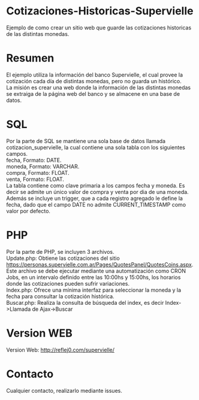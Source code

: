 # Cotizaciones-Historicas-Supervielle
Ejemplo de como crear un sitio web que guarde las cotizaciones historicas de las distintas monedas.

# Resumen
El ejemplo utiliza la información del banco Supervielle, el cual provee la cotización cada día de distintas monedas, pero no guarda un histórico.  
La misión es crear una web donde la información de las distintas monedas se extraiga de la página web del banco y se almacene en una base de datos.  

# SQL
Por la parte de SQL se mantiene una sola base de datos llamada cotizacion_supervielle, la cual contiene una sola tabla con los siguientes campos.  
fecha, Formato: DATE.  
moneda, Formato: VARCHAR.  
compra, Formato: FLOAT.  
venta, Formato: FLOAT.  
La tabla contiene como clave primaria a los campos fecha y moneda. Es decir se admite un único valor de compra y venta por dia de una moneda.  
Además se incluye un trigger, que a cada registro agregado le define la fecha, dado que el campo DATE no admite CURRENT_TIMESTAMP como valor por defecto.

# PHP
Por la parte de PHP, se incluyen 3 archivos.  
Update.php: Obtiene las cotizaciones del sitio https://personas.supervielle.com.ar/Pages/QuotesPanel/QuotesCoins.aspx.  Este archivo se debe ejecutar mediante una automatización como CRON Jobs, en un intervalo definido entre las 10:00hs y 15:00hs, los horarios donde las cotizaciones pueden sufrir variaciones.  
Index.php: Ofrece una mínima interfaz para seleccionar la moneda y la fecha para consultar la cotización histórica.  
Buscar.php: Realiza la consulta de búsqueda del index, es decir Index->Llamada de Ajax->Buscar

# Version WEB 
Version Web: http://reflej0.com/supervielle/

# Contacto 
Cualquier contacto, realizarlo mediante issues.
